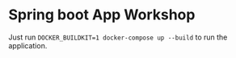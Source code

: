 # Spring boot App Workshop

Just run `DOCKER_BUILDKIT=1 docker-compose up --build` to run the application.
